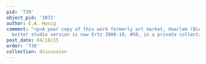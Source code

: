 ```yaml
---
pid: '739'
object_pid: '3872'
author: E.A. Honig
comment: "<p>A poor copy of this work formerly art market, Haarlem (Bier, 1966). Another,
  better studio version is now Ertz 2008-10, #50, in a private collection in Marseille.</p>\n"
post_date: 04/18/15
order: '738'
collection: discussion
---
```


